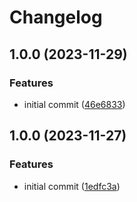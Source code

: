 # Changelog

## 1.0.0 (2023-11-29)


### Features

* initial commit ([46e6833](https://github.com/devtemplates/github/commit/46e6833a2f5cb01cf0307e106ead81b9c0a42e82))

## 1.0.0 (2023-11-27)


### Features

* initial commit ([1edfc3a](https://github.com/devtemplates/github/commit/1edfc3a9bdeae24b3e5bcaf18b4fa02fa6ebd845))
